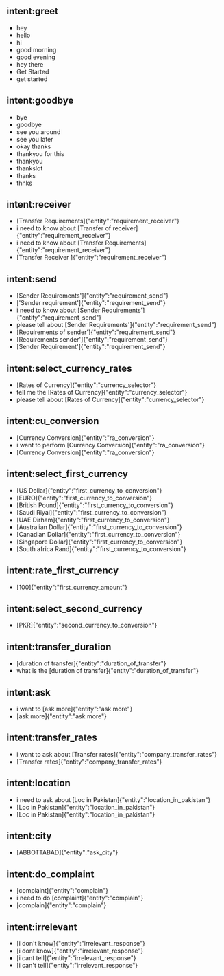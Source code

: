 ## intent:greet
- hey
- hello
- hi
- good morning
- good evening
- hey there
- Get Started
- get started

## intent:goodbye
- bye
- goodbye
- see you around
- see you later
- okay thanks
- thankyou for this
- thankyou
- thankslot
- thanks
- thnks

## intent:receiver
- [Transfer Requirements]{"entity":"requirement_receiver"}
- i need to know about [Transfer of receiver]{"entity":"requirement_receiver"}
- i need to know about [Transfer Requirements]{"entity":"requirement_receiver"}
- [Transfer Receiver ]{"entity":"requirement_receiver"}

## intent:send
- [Sender Requirements']{"entity":"requirement_send"}
- ['Sender requirement']{"entity":"requirement_send"}
- i need to know about [Sender Requirements']{"entity":"requirement_send"}
- please tell about [Sender Requirements']{"entity":"requirement_send"}
- [Requirements of sender']{"entity":"requirement_send"}
- [Requirements sender']{"entity":"requirement_send"}
- [Sender Requirement']{"entity":"requirement_send"}

## intent:select_currency_rates
- [Rates of Currency]{"entity":"currency_selector"}
- tell me the [Rates of Currency]{"entity":"currency_selector"}
- please tell about [Rates of Currency]{"entity":"currency_selector"}



## intent:cu_conversion
- [Currency Conversion]{"entity":"ra_conversion"}
- i want to perform [Currency Conversion]{"entity":"ra_conversion"}
- [Currency Conversion]{"entity":"ra_conversion"}

## intent:select_first_currency
- [US Dollar]{"entity":"first_currency_to_conversion"}
- [EURO]{"entity":"first_currency_to_conversion"}
- [British Pound]{"entity":"first_currency_to_conversion"}
- [Saudi Riyal]{"entity":"first_currency_to_conversion"}
- [UAE Dirham]{"entity":"first_currency_to_conversion"}
- [Australian Dollar]{"entity":"first_currency_to_conversion"}
- [Canadian Dollar]{"entity":"first_currency_to_conversion"}
- [Singapore Dollar]{"entity":"first_currency_to_conversion"}
- [South africa Rand]{"entity":"first_currency_to_conversion"}

## intent:rate_first_currency
- [100]{"entity":"first_currency_amount"}

## intent:select_second_currency
- [PKR]{"entity":"second_currency_to_conversion"}


## intent:transfer_duration
- [duration of transfer]{"entity":"duration_of_transfer"}
- what is the [duration of transfer]{"entity":"duration_of_transfer"}

## intent:ask
- i want to [ask more]{"entity":"ask more"}
- [ask more]{"entity":"ask more"}

## intent:transfer_rates
- i want to ask about [Transfer rates]{"entity":"company_transfer_rates"}
- [Transfer rates]{"entity":"company_transfer_rates"}

## intent:location
- i need to ask about [Loc in Pakistan]{"entity":"location_in_pakistan"}
- [Loc in Pakistan]{"entity":"location_in_pakistan"}
- [Loc in Pakistan]{"entity":"location_in_pakistan"}

## intent:city
- [ABBOTTABAD]{"entity":"ask_city"}

## intent:do_complaint
- [complaint]{"entity":"complain"}
- i need to do [complaint]{"entity":"complain"}
- [complain]{"entity":"complain"}


## intent:irrelevant
- [i don't know]{"entity":"irrelevant_response"}
- [i dont know]{"entity":"irrelevant_response"}
- [i cant tell]{"entity":"irrelevant_response"}
- [i can't tell]{"entity":"irrelevant_response"}